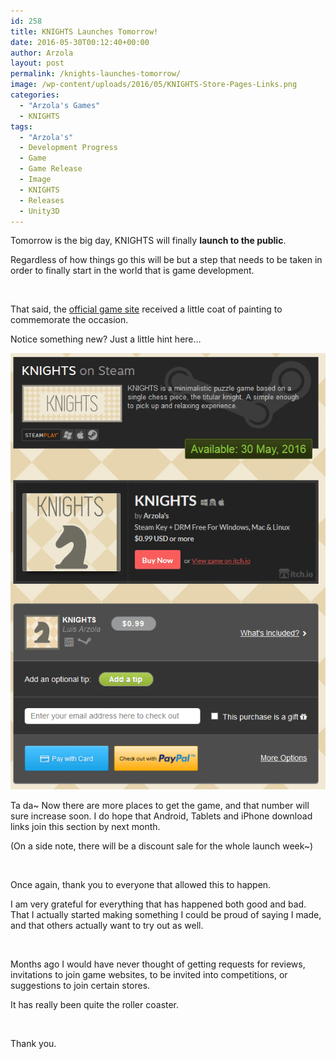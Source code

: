 ```yaml
---
id: 258
title: KNIGHTS Launches Tomorrow!
date: 2016-05-30T00:12:40+00:00
author: Arzola
layout: post
permalink: /knights-launches-tomorrow/
image: /wp-content/uploads/2016/05/KNIGHTS-Store-Pages-Links.png
categories:
  - "Arzola's Games"
  - KNIGHTS
tags:
  - "Arzola's"
  - Development Progress
  - Game
  - Game Release
  - Image
  - KNIGHTS
  - Releases
  - Unity3D
---
```

Tomorrow is the big day, KNIGHTS will finally **launch to the public**.

Regardless of how things go this will be but a step that needs to be taken in order to finally start in the world that is game development.

&nbsp;

That said, the <a href="/KNIGHTS/" target="_blank" rel="noopener">official game site</a> received a little coat of painting to commemorate the occasion.

Notice something new? Just a little hint here&#8230;

[<img class="aligncenter size-full wp-image-259" src="/images/posts/2016/05/KNIGHTS-Store-Pages-Links.png" alt="KNIGHTS Store Pages Links"   />](/images/posts/2016/05/KNIGHTS-Store-Pages-Links.png)

Ta da~ Now there are more places to get the game, and that number will sure increase soon. I do hope that Android, Tablets and iPhone download links join this section by next month.

(On a side note, there will be a discount sale for the whole launch week~)

&nbsp;

Once again, thank you to everyone that allowed this to happen.

I am very grateful for everything that has happened both good and bad. That I actually started making something I could be proud of saying I made, and that others actually want to try out as well.

&nbsp;

Months ago I would have never thought of getting requests for reviews, invitations to join game websites, to be invited into competitions, or suggestions to join certain stores.

It has really been quite the roller coaster.

&nbsp;

Thank you.

<!-- AddThis Advanced Settings generic via filter on the_content -->

<!-- AddThis Share Buttons generic via filter on the_content -->